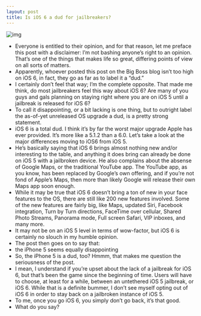 ```yaml
---
layout: post
title: Is iOS 6 a dud for jailbreakers?
---
```

![img](http://media.idownloadblog.com/wp-content/uploads/2012/06/iOS-6-icon-cydia.png)
* Everyone is entitled to their opinion, and for that reason, let me preface this post with a disclaimer: I’m not bashing anyone’s right to an opinion. That’s one of the things that makes life so great, differing points of view on all sorts of matters.
* Apparently, whoever posted this post on the Big Boss blog isn’t too high on iOS 6, in fact, they go as far as to label it a “dud.”
* I certainly don’t feel that way; I’m the complete opposite. That made me think, do most jailbreakers feel this way about iOS 6? Are many of you guys and gals planning on staying right where you are on iOS 5 until a jailbreak is released for iOS 6?
* To call it disappointing, or a bit lacking is one thing, but to outright label the as-of-yet unreleased OS upgrade a dud, is a pretty strong statement.
* iOS 6 is a total dud. I think it’s by far the worst major upgrade Apple has ever provided. It’s more like a 5.1.2 than a 6.0. Let’s take a look at the major differences moving to iOS6 from iOS 5.
* He’s basically saying that iOS 6 brings almost nothing new and/or interesting to the table, and anything it does bring can already be done on iOS 5 with a jailbroken device. He also complains about the absense of Google Maps, or the traditional YouTube app. The YouTube app, as you know, has been replaced by Google’s own offering, and if you’re not fond of Apple’s Maps, then more than likely Google will release their own Maps app soon enough.
* While it may be true that iOS 6 doesn’t bring a ton of new in your face features to the OS, there are still like 200 new features involved. Some of the new features are fairly big, like Maps, updated Siri, Facebook integration, Turn by Turn directions, FaceTime over cellular, Shared Photo Streams, Panorama mode, Full screen Safari, VIP inboxes, and many more.
* It may not be on an iOS 5 level in terms of wow-factor, but iOS 6 is certainly no slouch in my humble opinion.
* The post then goes on to say that:
* the iPhone 5 seems equally disappointing
* So, the iPhone 5 is a dud, too? Hmmm, that makes me question the seriousness of the post.
* I mean, I understand if you’re upset about the lack of a jailbreak for iOS 6, but that’s been the game since the beginning of time. Users will have to choose, at least for a while, between an untethered iOS 5 jailbreak, or iOS 6. While that is a definite bummer, I don’t see myself opting out of iOS 6 in order to stay back on a jailbroken instance of iOS 5.
* To me, once you go iOS 6, you simply don’t go back, it’s that good.
* What do you say?

